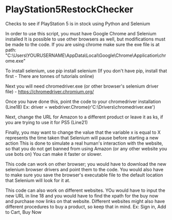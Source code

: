 # PlayStation5RestockChecker
Checks to see if PlayStation 5 is in stock using Python and Selenium

In order to use this script, you must have Google Chrome and Selenium installed
It is possible to use other browsers as well, but modifications must be made to the code.
If you are using chrome make sure the exe file is at path: "C:\Users\YOURUSERNAME\AppData\Local\Google\Chrome\Application\chrome.exe"

To install selenium, use pip install selenium
(If you don't have pip, install that first -  There are tonnes of tutorials online)

Next you will need chromedriver.exe (or other browser's selenium driver file) - https://chromedriver.chromium.org/

Once you have done this, point the code to your chromedriver installation (Line18) 
Ex: driver = webdriver.Chrome(r'C:\Drivers\chromedriver.exe')

Next, change the URL for Amazon to a different product or leave it as ks, if you are trying to use it for PS5 (Line21)

Finally, you may want to change the value that the variable x is equal to
X represents the time taken that Selenium will pause before starting a new action
This is done to simulate a real human's interaction with the website, so that you do not get banned from using Amazon (or any other website you use bots on)
You can make it faster or slower.

This code can work on other browser; you would have to download the new selenium browser drivers and point them to the code. You would also have to make sure you save the 
browser's executable file to the default location that Selenium will look for it at.

This code can also work on different websites. YOu would have to input the new URL in line 18 and you would have to find the xpath for the buy now and purchase now links 
on that website. Different websites might also have different procedures to buy a product, so keep that in mind. Ex: Sign in, Add to Cart, Buy Now

